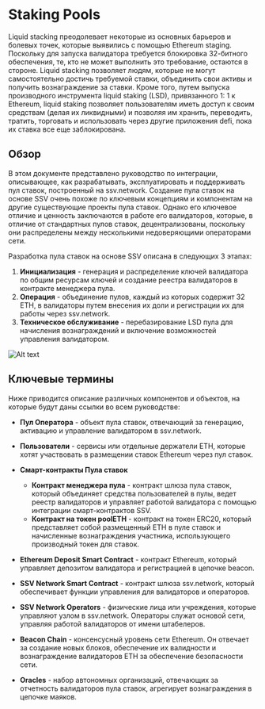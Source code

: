 # Staking Pools

Liquid stacking преодолевает некоторые из основных барьеров и болевых точек, которые выявились с помощью Ethereum
staging. Поскольку для запуска валидатора требуется блокировка 32-битного обеспечения, те, кто не может выполнить это
требование, остаются в стороне. Liquid stacking позволяет людям, которые не могут самостоятельно достичь требуемой
ставки, объединить свои активы и получить вознаграждение за ставки. Кроме того, путем выпуска производного инструмента
liquid staking (LSD), привязанного 1: 1 к Ethereum, liquid staking позволяет пользователям иметь доступ к своим
средствам (делая их ликвидными) и позволяя им хранить, переводить, тратить, торговать и использовать через другие
приложения defi, пока их ставка все еще заблокирована.

## Обзор

В этом документе представлено руководство по интеграции, описывающее, как разрабатывать, эксплуатировать и поддерживать
пул ставок, построенный на ssv.network. Создание пула ставок на основе SSV очень похоже по ключевым концепциям и
компонентам на другие существующие проекты пула ставок. Однако его ключевое отличие и ценность заключаются в работе его
валидаторов, которые, в отличие от стандартных пулов ставок, децентрализованы, поскольку они распределены между
несколькими недоверяющими операторами сети.

Разработка пула ставок на основе SSV описана в следующих 3 этапах:

1. **Инициализация** - генерация и распределение ключей валидатора по общим ресурсам ключей и создание реестра
   валидаторов в контракте менеджера пула.
2. **Операция** - объединение пулов, каждый из которых содержит 32 ETH, в валидаторы путем внесения их доли и
   регистрации их для работы через ssv.network.
3. **Техническое обслуживание**  - перебазирование LSD пула для начисления вознаграждений и включение возможностей
   управления валидатором.

![Alt text](/img/ssv/stakingpool_01.png)

## Ключевые термины

Ниже приводится описание различных компонентов и объектов, на которые будут даны ссылки во всем руководстве:

* **Пул Оператора** - объект пула ставок, отвечающий за генерацию, активацию и управление валидатором в ssv.network.
* **Пользователи** - сервисы или отдельные держатели ETH, которые хотят участвовать в размещении ставок Ethereum через пул ставок.
* **Смарт-контракты Пула ставок**

	* **Контракт менеджера пула** - контракт шлюза пула ставок, который объединяет средства пользователей в пулы, 
          ведет реестр валидаторов и управляет работой валидатора с помощью интеграции смарт-контрактов SSV.
	* **Контракт на токен poolETH** - контракт на токен ERC20, который представляет собой размещенный ETH в пуле ставок и начисленные вознаграждения участника, 
            использующего производный токен для ставок.

* **Ethereum Deposit Smart Contract** -  контракт Ethereum, который управляет депозитом валидатора и регистрацией в цепочке beacon.
* **SSV Network Smart Contract** - контракт шлюза ssv.network, который обеспечивает функции управления для валидаторов и операторов.
* **SSV Network Operators** - физические лица или учреждения, которые управляют узлом в ssv.network. Операторы служат основой сети, управляя работой валидаторов от имени штабелеров.
* **Beacon Chain** - консенсусный уровень сети Ethereum. Он отвечает за создание новых блоков, обеспечение их валидности и вознаграждение валидаторов ETH за обеспечение безопасности сети.
* **Oracles** - набор автономных организаций, отвечающих за отчетность валидаторов пула ставок, агрегирует вознаграждения в цепочке маяков.


